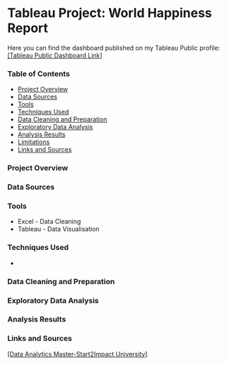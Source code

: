 # Tableau Project: World Happiness Report

Here you can find the dashboard published on my Tableau Public profile: [[Tableau Public Dashboard Link]](https://public.tableau.com/app/profile/gabriele.casarin/viz/WorldHappinessReport_17508864371150/Dashboard1)


### Table of Contents

- [Project Overview](#project-overview)
- [Data Sources](#data-sources)
- [Tools](#tools)
- [Techniques Used](#techniques-used)
- [Data Cleaning and Preparation](#data-cleaning-and-Preparation)
- [Exploratory Data Analysis](#exploratory-data-analysis)
- [Analysis Results ](#analysis-results)
- [Limitations](#limitations)
- [Links and Sources](#links-and-sources)



### Project Overview





### Data Sources




### Tools

- Excel - Data Cleaning
- Tableau - Data Visualisation



### Techniques Used

-

  
### Data Cleaning and Preparation




### Exploratory Data Analysis




### Analysis Results 




### Links and Sources

[[Data Analytics Master-Start2Impact University]](https://www.start2impact.it/master/data-science-analytics/)

